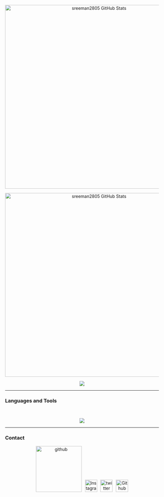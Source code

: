 <p align="center">
<img width="600" alt="sreeman2805 GitHub Stats" src="https://github-stats-alpha.vercel.app/api?username=sreeman2805&cc=FF2D2D00&tc=2965F1&ic=DF7D38&bc=032F62" /> 
</p>

<p align="center">
<img width="600" alt="sreeman2805 GitHub Stats" src="https://streak-stats.demolab.com?user=PrakasRavichandran&theme=dark&date_format=j%20M%5B%20Y%5D&dates=FFFFFF&background=FF2D2D00&border=032F62&stroke=032F62&ring=2965F1&fire=DF7D38&currStreakNum=DF7D38&sideNums=2965F1&currStreakLabel=2965F1&sideLabels=DF7D38" 

</p>

<p align="center">
<div align="center"> <img src="https://profile-counter.glitch.me/sreeman2805/count.svg?" /></div>
</p>

---

### Languages and Tools

<br>
<p align="center">
  <img src="https://skillicons.dev/icons?i=html,css,sass,tailwind,js,jquery,bootstrap,react,redux,webpack,vue,angular,py,express,nextjs,nodejs,mysql,mongodb,atom,idea,vercel,netlify,git,github,vscode" />
  </a>
</p>

---

### Contact 

<p align="center">
<a href="https://facebook.com/sreeman_2805/"><img src="https://cdn.worldvectorlogo.com/logos/facebook-5.svg" title="github" width="150"/></a>
&ensp;<a href="https://instagram.com/sreeman_2805"><img src="https://cdn.worldvectorlogo.com/logos/instagram-5.svg" title="Instagram" width="40"/></a>
&ensp;<a href="https://twitter.com/sreeman_2805"><img src="https://cdn.worldvectorlogo.com/logos/twitter-4.svg" title="twitter" width="40"/></a>
&ensp;<a href="https://github.com/sreeman2805"><img src="https://skillicons.dev/icons?i=github" title="Github" width="40"/></a>
</p>

